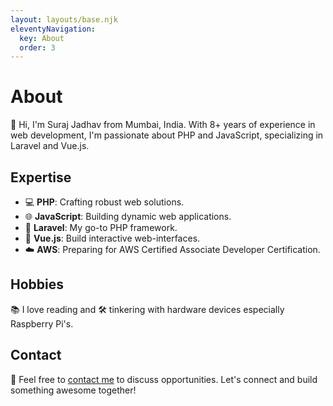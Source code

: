 ```yaml
---
layout: layouts/base.njk
eleventyNavigation:
  key: About
  order: 3
---
```


# About

👋 Hi, I'm Suraj Jadhav from Mumbai, India. With 8+ years of experience in web development, I'm passionate about PHP and JavaScript, specializing in Laravel and Vue.js.

## Expertise

- 💻 **PHP**: Crafting robust web solutions.
- 🌐 **JavaScript**: Building dynamic web applications.
- 🚀 **Laravel**: My go-to PHP framework.
- 📱 **Vue.js**: Build interactive web-interfaces.
- ☁️ **AWS**: Preparing for AWS Certified Associate Developer Certification.

## Hobbies

📚 I love reading and 🛠️ tinkering with hardware devices especially Raspberry Pi's.

## Contact

📧 Feel free to [contact me](mailto:dev@surajjadhav.anonaddy.me) to discuss opportunities.
Let's connect and build something awesome together!
